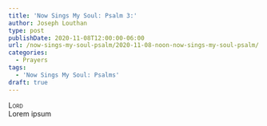 ```yaml
---
title: 'Now Sings My Soul: Psalm 3:'
author: Joseph Louthan
type: post
publishDate: 2020-11-08T12:00:00-06:00
url: /now-sings-my-soul-psalm/2020-11-08-noon-now-sings-my-soul-psalm/
categories:
  - Prayers
tags:
  - 'Now Sings My Soul: Psalms'
draft: true
---
```


</pre>
<div style="font-variant: small-caps;">Lord</div>
Lorem ipsum
</pre>
